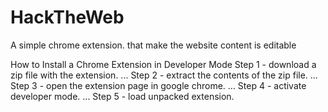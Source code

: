 # HackTheWeb
A simple chrome extension. that make the website content is editable

How to Install a Chrome Extension in Developer Mode
Step 1 - download a zip file with the extension. ...
Step 2 - extract the contents of the zip file. ...
Step 3 - open the extension page in google chrome. ...
Step 4 - activate developer mode. ...
Step 5 - load unpacked extension.
